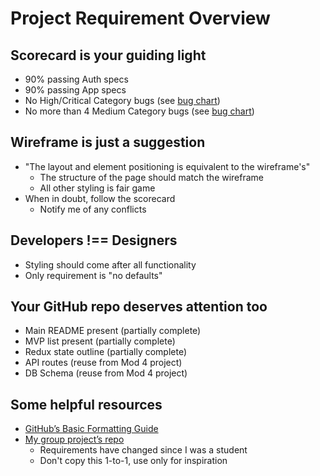 # Project Requirement Overview

## Scorecard is your guiding light

- 90% passing Auth specs
- 90% passing App specs
- No High/Critical Category bugs (see [bug chart](https://open.appacademy.io/learn/js-py---pt-may-2023-online/week-30---redux-thunk-and-authentication/react-solo-project-scorecard))
- No more than 4 Medium Category bugs (see [bug chart](https://open.appacademy.io/learn/js-py---pt-may-2023-online/week-30---redux-thunk-and-authentication/react-solo-project-scorecard))

## Wireframe is just a suggestion

- "The layout and element positioning is equivalent to the wireframe's"
  - The structure of the page should match the wireframe
  - All other styling is fair game
- When in doubt, follow the scorecard
  - Notify me of any conflicts

## Developers !== Designers

- Styling should come after all functionality
- Only requirement is "no defaults"

## Your GitHub repo deserves attention too

- Main README present (partially complete)
- MVP list present (partially complete)
- Redux state outline (partially complete)
- API routes (reuse from Mod 4 project)
- DB Schema (reuse from Mod 4 project)

## Some helpful resources

- [GitHub’s Basic Formatting Guide](https://docs.github.com/en/get-started/writing-on-github/getting-started-with-writing-and-formatting-on-github/basic-writing-and-formatting-syntax)
- [My group project’s repo](https://github.com/ZaviarBrown/spaceXchange)
  - Requirements have changed since I was a student
  - Don't copy this 1-to-1, use only for inspiration
